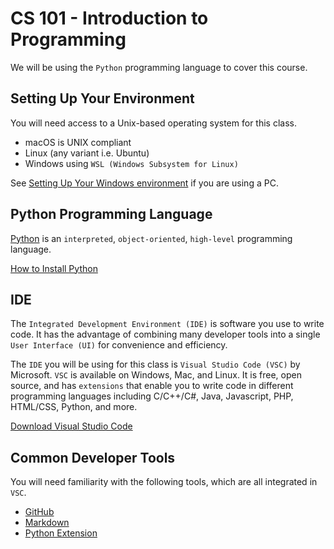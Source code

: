 # CS 101 - Introduction to Programming

We will be using the `Python` programming language to cover this course.

## Setting Up Your Environment

You will need access to a Unix-based operating system for this class.
- macOS is UNIX compliant
- Linux (any variant i.e. Ubuntu)
- Windows using `WSL (Windows Subsystem for Linux)`

See [Setting Up Your Windows environment](doc/windows.md) if you are using a PC.

## Python Programming Language

[Python](https://www.python.org/) is an `interpreted`, `object-oriented`, `high-level` programming language.

[How to Install Python](doc/python.md)

## IDE
The `Integrated Development Environment (IDE)` is software you use to write code. It has the advantage of combining many developer tools into a single `User Interface (UI)` for convenience and efficiency.

The `IDE` you will be using for this class is `Visual Studio Code (VSC)` by Microsoft. `VSC` is available on Windows, Mac, and Linux. It is free, open source, and has `extensions` that enable you to write code in different programming languages including C/C++/C#, Java, Javascript, PHP, HTML/CSS, Python, and more.

[Download Visual Studio Code](https://code.visualstudio.com/)

## Common Developer Tools
You will need familiarity with the following tools, which are all integrated in `VSC`.

- [GitHub](https://github.com/)
- [Markdown](https://guides.github.com/features/mastering-markdown/)
- [Python Extension](https://code.visualstudio.com/docs/languages/python)

